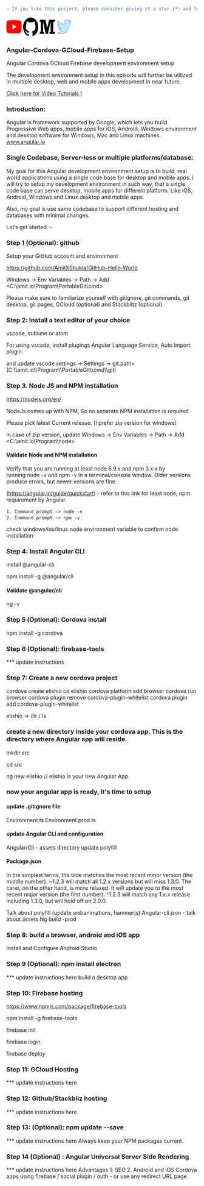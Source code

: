 ```diff
- If you like this project, please consider giving it a star (*) and follow me at below links.
```
[<img src="https://github.com/AmitXShukla/AmitXShukla.github.io/blob/master/assets/icons/youtube.svg" width=40 height=50>](https://youtube.com/AmitShukla_AI)
[<img src="https://github.com/AmitXShukla/AmitXShukla.github.io/blob/master/assets/icons/github.svg" width=40 height=50>](https://github.com/AmitXShukla)
[<img src="https://github.com/AmitXShukla/AmitXShukla.github.io/blob/master/assets/icons/medium.svg" width=40 height=50>](https://medium.com/@Amit_Shukla)
[<img src="https://github.com/AmitXShukla/AmitXShukla.github.io/blob/master/assets/icons/twitter_1.svg" width=40 height=50>](https://twitter.com/ashuklax)

### Angular-Cordova-GCloud-Firebase-Setup
Angular Cordova GCloud Firebase development environment setup

The development environment setup in this episode will further be utilized in multiple desktop, web and mobile apps development in near future.

[Click here for Video Tutorials !](https://www.youtube.com/watch?v=Tua9Cbw_YgU&list=PLp0TENYyY8lF1I4EgKLcwRvxy820BgWpd)

### Introduction:
Angular is framework supported by Google, which lets you build Progressive Web apps, mobile apps for iOS, Android, Windows environment and desktop software for Windows, Mac and Linux machines.
www.angular.io

### Single Codebase, Server-less or multiple platforms/database:
My goal for this Angular development environment setup is to build, real world applications using a single code base for desktop and mobile apps.
I will try to setup my development environment in such way, that a single code base can serve desktop, mobile apps for different platform. Like iOS, Android, Windows and Linux desktop and mobile apps.

Also, my goal is use same codebase to support different hosting and databases with minimal changes.

Let’s get started :-

### Step 1 (Optional): github
Setup your GitHub account and environment

https://github.com/AmitXShukla/GitHub-Hello-World

Windows -> Env Variables -> Path -> Add <C:\amit.io\Program\PortableGit\cmd>

Please make sure to familiarize yourself with gitignore, git commands, git desktop, git pages, GCloud (optional) and Stackblitz (optional).

### Step 2: Install a text editor of your choice
vscode, sublime or atom

For using vscode, install plugings
Angular Language Service, Auto Import plugin

and update vscode settings -> Settings -> git.path=<git installation> (C:\\\amit.io\\\Program\\\PortableGit\\\cmd\\\git)
  
  
### Step 3. Node JS and NPM installation
https://nodejs.org/en/

NodeJs comes up with NPM, So no separate NPM installation is required

Please pick latest Current release. (I prefer zip version for windows)

in case of zip version, update Windows -> Env Variables -> Path -> Add <C:\amit.io\Program\node>

#### Validate Node and NPM installation

Verify that you are running at least node 6.9.x and npm 3.x.x by running node -v and npm -v in a terminal/console window. Older versions produce errors, but newer versions are fine.

(https://angular.io/guide/quickstart) - refer to this link for least node, npm requirement by Angular.

	1. Command prompt -> node -v
	2. Command prompt -> npm -v
  
check windows/ios/linux node environment variable to confirm node installation

### Step 4: Install Angular CLI

install @angular-cli

npm install -g @angular/cli

#### Validate @angular/cli
ng -v

### Step 5 (Optional): Cordova install

npm install -g cordova

### Step 6 (Optional): firebase-tools
*** update instructions

### Step 7: Create a new cordova project

cordova create elishio
cd elishio
cordova platform add browser
cordova run browser
cordova plugin remove cordova-plugin-whitelist
cordova plugin add cordova-plugin-whitelist

elishio -> dir / ls
### create a new <src> directory inside your cordova app. This is the directory where Angular app will reside.
	
mkdir src

cd src

ng new elishio // elishio is your new Angular App

### now your angular app is ready, it's time to setup

#### update .gitignore file

Environment.ts
Environment.prod.ts

#### update Angular CLI and configuration
Angular/Cli - assets directory
update polyfill

#### Package.json
In the simplest terms, the tilde matches the most recent minor version (the middle number). ~1.2.3 will match all 1.2.x versions but will miss 1.3.0.
The caret, on the other hand, is more relaxed. It will update you to the most recent major version (the first number). ^1.2.3 will match any 1.x.x release including 1.3.0, but will hold off on 2.0.0.

Talk about polyfill (update webanimations, hammerjs)
Angular-cli.json - talk about assets
Ng build -prod

### Step 8: build a browser, android and iOS app
Install and Configure Android Studio

### Step 9 (Optional): npm install electron
*** update instructions here
build a desktop app

### Step 10: Firebase hosting

https://www.npmjs.com/package/firebase-tools

npm install -g firebase-tools

firebase init

firebase login

firebase deploy


### Step 11: GCloud Hosting
*** update instructions here

### Step 12: Github/Stackbliz hosting
*** update instructions here

### Step 13: (Optional): npm update --save
*** update instructions here
Always keep your NPM packages current.

### Step 14 (Optional) : Angular Universal Server Side Rendering
*** update instructions here
Advantages
	1. SEO
	2. Android and iOS Cordova apps using firebase / social plugin / outh - or use any redirect URL page
  

